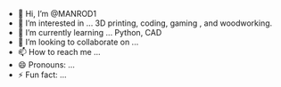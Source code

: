 - 👋 Hi, I’m @MANROD1
- 👀 I’m interested in ... 3D printing, coding, gaming , and woodworking.
- 🌱 I’m currently learning ... Python, CAD
- 💞️ I’m looking to collaborate on ...
- 📫 How to reach me ...
- 😄 Pronouns: ...
- ⚡ Fun fact: ...

<!---
MANROD1/MANROD1 is a ✨ special ✨ repository because its `README.md` (this file) appears on your GitHub profile.
You can click the Preview link to take a look at your changes.
--->
